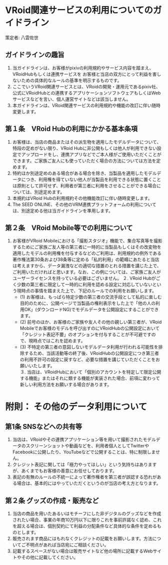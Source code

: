 # VRoid関連サービスの利用についてのガイドライン

策定者: 八雲佐世

## ガイドラインの趣旨
1. 当ガイドラインは、お客様がpixivの利用規約やサービス内容を踏まえ、VRoidHubもしくは連携サービスを
お客様と当店の双方にとって利益を害しないための具体的なルールの基準を明示するものです。
2. ここでいうVRoid関連サービスとは、VRoidの開発・運用元であるpixiv社、
公式にVRoidHubとの連携するアプリケーションソフトウェアもしくはWebサービスなどを言い、個人運営サイトなどは該当しません。
3. 本ガイドラインは、VRoid関連サービスの利用規約や機能の改訂に伴い随時変更します。

## 第１条　VRoid Hubの利用にかかる基本条項
1.  お客様は、当店の商品またはその派生物を適用したモデルデータについて、特段の定めがない限り、VRoid Hubに非公開もしくは他人が利用できない設定でアップロードをし、連携アプリなどでご本人様がご使用いただくことができます。ご家族ご友人にも使っていただく場合の方法については方法を定めます。
2. 特約ほか別途定めのある場合がある場合を除き、当製品を適用したモデルデータにつき、利用権を得ていない他人が当製品を利用できる状態に置くことは原則として許可せず、利用者が第三者に利用をさせることができる場合については、別途定めます。
3. 本規約はVRoid Hubの利用規約その他機能改訂に伴い随時変更します。
4. The SEED ONLINE、その他のVRM連携プラットフォームの利用については、別途定める他は当ガイドラインを準用します。

## 第２条　VRoid Mobile等での利用について
1. お客様がVRoid Mobileにおける「撮影スタジオ」機能で、集合写真等を撮影するためにご家族ご友人等の第三者に一時的に当製品もしくはその改変物を適用したモデルの利用権を付与するなどのご利用は、利用規約の例外である著作権法第30条および38条等に定める「私的利用」の範疇にあたると当店は考えますから、データ漏洩などの適切な措置のとれる措置を講じた上で、ご利用いただければと思います。なお、この例については、ご家族ご友人がユーザーライセンスを持っている必要はございません。
２. VRoid Hubがごく少数の第三者に限定して一時的に利用を認める設定に対応していないという現時点の事情を踏まえた上で、下記のルールでの利用をお願いします。
   - (1) お客様は、もっぱら特定少数の第三者の交流手段として私的に楽しむ目的のために、公開ページで当製品の権利表示をした上で「他の人の利用OK」(ダウンロードNG)でモデルデータを公開設定にすることができます。
   - (2) 前号のほか、お客様のご家族や友人その他の親しい第三者が、VRoid Mobileでお客様のモデルを呼び出すのにVRoidHubの公開設定において「クレジット表記不要」のオプションを付与することが不可避ですので、現時点ではこれを認めます。
   - (3) 不特定の第三者の意図しないモデルデータ利用が行われる可能性を排除するため、当該活動等の終了後、VRoidHubの公開設定につき第三者の利用不許可の設定に戻すなど、必要な措置を講じていただくことをお願いいたします。  
３. 当店は、VRoidHubにおいて「個別のアカウントを特定して限定公開する機能」またはそれに類する機能が実装された場合、前項に変わって新しい利用方法をお願いする場合があります。

# 附則： その他のデータ利用について
## 第1条 SNSなどへの共有等 
1. 当店は、VRoidやその連携アプリケーション等を用いて撮影されたモデルデータのスクリーンショットや動画などを、利用者個人としてTwitterやFacebookに公開したり、YouTubeなどで公開することは、特に制限しません。
2. クレジット表記に関しては「極力やってほしい」という気持ちはありますが、あくまでもお客様の善意にお任せしております。
3. 表記の有無のルールの不統一によって著作権者を第三者が誤認する恐れがある場合は、基本的にはやっていただくというのが当店の考え方となります。

## 第２条 グッズの作成・販売など
1. 当店の商品を用いたあるいはモチーフにした非デジタルのグッズなどを作成されたい場合、事業の年商10万円以下に限りこれを事前許諾なく認め、これを超える場合は、個別契約にて利益の分配条件など具体的な条件を定めるものとします。
2. 販売されます商品にはもれなくクレジットの記載をお願いします。方法についてご不明点があれば当店宛にご相談ください。
3. 記載するスペースがない場合は販売サイトなど他の場所に記載するWebサイトやその他に記載してください。 
